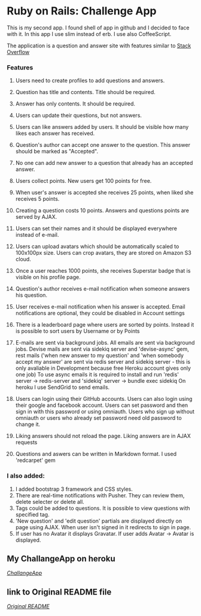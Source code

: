# Ruby on Rails: Challenge App

This is my second app. I found shell of app in github and I decided to face with it.
In this app I use slim instead of erb. I use also CoffeeScript.

The application is a question and answer site with features similar to [Stack Overflow](http://stackoverflow.com)

### Features

1. Users need to create profiles to add questions and answers.

2. Question has title and contents. Title should be required.

3. Answer has only contents. It should be required.

4. Users can update their questions, but not answers.

5. Users can like answers added by users. It should be visible how many likes each answer has received.

6. Question's author can accept one answer to the question. This answer should be marked as "Accepted".

7. No one can add new answer to a question that already has an accepted answer.

8. Users collect points. New users get 100 points for free.

9. When user's answer is accepted she receives 25 points, when liked she receives 5 points.

10. Creating a question costs 10 points.
  Answers and questions points are served by AJAX.

11. Users can set their names and it should be displayed everywhere instead of e-mail.

12. Users can upload avatars which should be automatically scaled to 100x100px size.
  Users can crop avatars, they are stored on Amazon S3 cloud.

13. Once a user reaches 1000 points, she receives Superstar badge that is visible on his profile page.

14. Question's author receives e-mail notification when someone answers his question.
15. User receives e-mail notification when his answer is accepted.
  Email notifications are optional, they could be disabled in Account settings


16. There is a leaderboard page where users are sorted by points.
  Instead it is possible to sort users by Username or by Points

17. E-mails are sent via background jobs.
  All emails are sent via background jobs. Devise mails are sent via sidekiq server and 'devise-async' gem, rest mails ('when new answer to my question' and 'when somebody accept my answer' are sent via redis server and sidekiq server - this is only avaliable in Development because free Heroku account gives only one job)
  To use async emails it is required to install and run 'redis' server -> redis-server and 'sidekiq' server -> bundle exec sidekiq
  On heroku I use SendGrid to send emails.

18. Users can login using their GitHub accounts.
  Users can also login using their google and facebook account.
  Users can set password and then sign in with this password or using omniauth. Users who sign up without omniauth or users who already set password need old password to change it.

19. Liking answers should not reload the page.
  Liking answers are in AJAX requests

20. Questions and aswers can be written in Markdown format.
  I used 'redcarpet' gem


### I also added:
1. I added bootstrap 3 framework and CSS styles.
2. There are real-time notifications with Pusher. They can review them, delete selecter or delete all.
3. Tags could be added to questions. It is possible to view questions with specified tag.
4. 'New question' and 'edit question' partials are displayed directly on page using AJAX. When user isn't signed in it redirects to sign in page.
5. If user has no Avatar it displays Gravatar. If user adds Avatar -> Avatar is displayed.

## My ChallangeApp on heroku
[*ChallangeApp*](http://whispering-thicket-9676.herokuapp.com/)

## link to Original README file
[*Original README*](https://github.com/marcinkornek/challangeApp/blob/master/original%20README.md)
